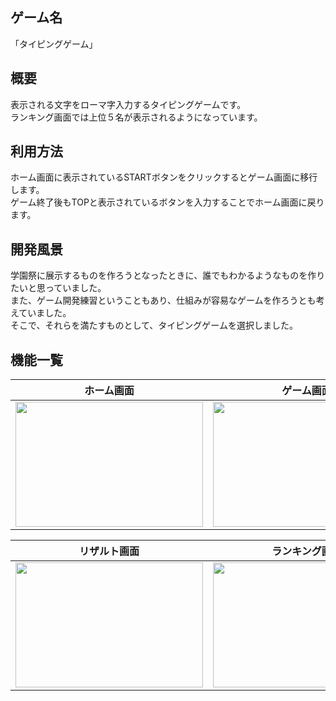 ## ゲーム名
「タイピングゲーム」

## 概要
表示される文字をローマ字入力するタイピングゲームです。  
ランキング画面では上位５名が表示されるようになっています。
  
## 利用方法
ホーム画面に表示されているSTARTボタンをクリックするとゲーム画面に移行します。  
ゲーム終了後もTOPと表示されているボタンを入力することでホーム画面に戻ります。

## 開発風景
学園祭に展示するものを作ろうとなったときに、誰でもわかるようなものを作りたいと思っていました。  
また、ゲーム開発練習ということもあり、仕組みが容易なゲームを作ろうとも考えていました。  
そこで、それらを満たすものとして、タイピングゲームを選択しました。

## 機能一覧
| ホーム画面 | ゲーム画面 |
|------------|------------|
| <img width="300" height="200" src="https://github.com/kajiwara727/game/assets/111957078/d3f9b44d-f524-4f6e-8492-245205043fef"> | <img width="300" height="200" src="https://github.com/kajiwara727/game/assets/111957078/40edc983-56b8-4d48-b018-69fce82410fa"> |

| リザルト画面 | ランキング画面 |
|------------|------------|
| <img width="300" height="200" src="https://github.com/kajiwara727/game/assets/111957078/f51f6960-bab8-4c54-9407-a460d0466eca"> | <img width="300" height="200" src="https://github.com/kajiwara727/game/assets/111957078/7fcf9d49-4ced-4839-962f-5bcf233da494"> |




